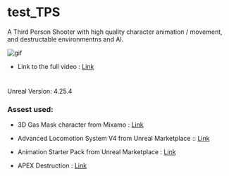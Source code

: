 # test_TPS
 A Third Person Shooter with high quality character animation / movement, and destructable environmentns and AI.

![gif](https://user-images.githubusercontent.com/26629624/103174505-00f5c100-4863-11eb-85de-b3820bffce7d.gif)
 
 - Link to the full video : [Link](https://www.youtube.com/watch?v=91_HMdJLOF0&feature=youtu.be&ab_channel=Kooroshoo)

#
Unreal Version: 4.25.4

### Assest used:
- 3D Gas Mask character from Mixamo : [Link](https://www.mixamo.com/#/?page=1&query=gas+mask&type=Character)

- Advanced Locomotion System V4 from Unreal Marketplace :: [Link](https://www.unrealengine.com/marketplace/en-US/product/advanced-locomotion-system-v1) 

- Animation Starter Pack from Unreal Marketplace : [Link](https://www.unrealengine.com/marketplace/en-US/product/animation-starter-pack)

- APEX Destruction : [Link](https://docs.unrealengine.com/en-US/InteractiveExperiences/Physics/Apex/index.html)
